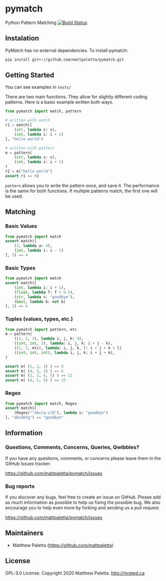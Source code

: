 # pymatch
Python Pattern Matching
[![Build Status](https://travis-ci.com/mattpaletta/pymatch.svg?token=ysncAybhRTtbpjrpSW8S&branch=master)](https://travis-ci.com/mattpaletta/pymatch)

## Instalation
PyMatch has no external dependencies.
To install pymatch:
```bash
pip install git+://github.com/mattpaletta/pymatch.git
```

## Getting Started
You can see examples in `tests/`

There are two main functions.  They allow for slightly different coding patterns.  Here is a basic example written both ways.
```python
from pymatch import match, pattern

# written with match
r1 = match([
	(str, lambda s: s),
	(int, lambda i: i + 1)
], "hello world")

# written with pattern
m = pattern(
	(str, lambda s: s),
	(int, lambda i: i + 1)
)
r2 = m("hello world")
assert r1 == r2
```

`pattern` allows you to write the pattern once, and save it.  The performance is the same for both functions.  If multiple patterns match, the first one will be used.

## Matching
### Basic Values
```python
from pymatch import match
assert match([
	(3, lambda a: 4),
	(int, lambda i: i - 1)
], 3) == 4
```

### Basic Types
```python
from pymatch import match
assert match([
	(int, lambda i: i + 1),
	(float, lambda f: f + 0.5),
	(str, lambda s: "goodbye"),
	(bool, lambda b: not b)
], 3) == 4
```

### Tuples (values, types, etc.)
```python
from pymatch import pattern, etc
m = pattern(
	((1, 2, 3), lambda i, j, k: 9),
	((int, int, 3), lambda: i, j, k: i + j - k),
	((1, 2, etc), lambda: i, j, k, l: i + j + k + l)
	((int, int, int), lambda i, j, k: i + j + k),
)

assert m( (1, 2, 3) ) == 9
assert m( (4, 5, 3) ) == 6
assert m( (1, 2, 4, 5) ) == 12
assert m( (4, 5, 6) ) == 15
```
### Regex
```python
from pymatch import match, Regex
assert match([
	(Regex("^abc[a-z]8"), lambda s: "goodbye")
], "abcdefg") == "goodbye"
```

## Information

### Questions, Comments, Concerns, Queries, Qwibbles?

If you have any questions, comments, or concerns please leave them in the GitHub
Issues tracker:

https://github.com/mattpaletta/pymatch/issues

### Bug reports

If you discover any bugs, feel free to create an issue on GitHub. Please add as much information as possible to help us fixing the possible bug. We also encourage you to help even more by forking and sending us a pull request.

https://github.com/mattpaletta/pymatch/issues

## Maintainers

* Matthew Paletta (https://github.com/mattpaletta)

## License

GPL-3.0 License. Copyright 2020 Matthew Paletta. http://mrated.ca
